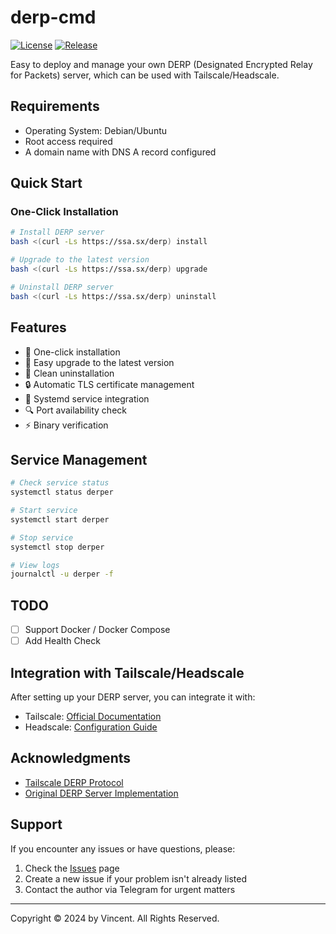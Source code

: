 # derp-cmd

[![License](https://img.shields.io/github/license/missuo/derp-cmd)](https://github.com/missuo/derp-cmd/blob/main/LICENSE)
[![Release](https://img.shields.io/github/v/release/missuo/derp-cmd)](https://github.com/missuo/derp-cmd/releases)

Easy to deploy and manage your own DERP (Designated Encrypted Relay for Packets) server, which can be used with Tailscale/Headscale.

## Requirements

- Operating System: Debian/Ubuntu
- Root access required
- A domain name with DNS A record configured

## Quick Start

### One-Click Installation

```bash
# Install DERP server
bash <(curl -Ls https://ssa.sx/derp) install

# Upgrade to the latest version
bash <(curl -Ls https://ssa.sx/derp) upgrade

# Uninstall DERP server
bash <(curl -Ls https://ssa.sx/derp) uninstall
```

## Features

- 🚀 One-click installation
- 🔄 Easy upgrade to the latest version
- 🧹 Clean uninstallation
- 🔒 Automatic TLS certificate management
- 💫 Systemd service integration
- 🔍 Port availability check
- ⚡ Binary verification

## Service Management

```bash
# Check service status
systemctl status derper

# Start service
systemctl start derper

# Stop service
systemctl stop derper

# View logs
journalctl -u derper -f
```

## TODO

- [ ] Support Docker / Docker Compose
- [ ] Add Health Check

## Integration with Tailscale/Headscale

After setting up your DERP server, you can integrate it with:

- Tailscale: [Official Documentation](https://tailscale.com/kb/1118/custom-derp-servers/)
- Headscale: [Configuration Guide](https://headscale.net/running-headscale-linux/)

## Acknowledgments

- [Tailscale DERP Protocol](https://tailscale.com/blog/how-tailscale-works/)
- [Original DERP Server Implementation](https://github.com/tailscale/tailscale)

## Support

If you encounter any issues or have questions, please:
1. Check the [Issues](https://github.com/missuo/derp-cmd/issues) page
2. Create a new issue if your problem isn't already listed
3. Contact the author via Telegram for urgent matters

---
Copyright © 2024 by Vincent. All Rights Reserved.